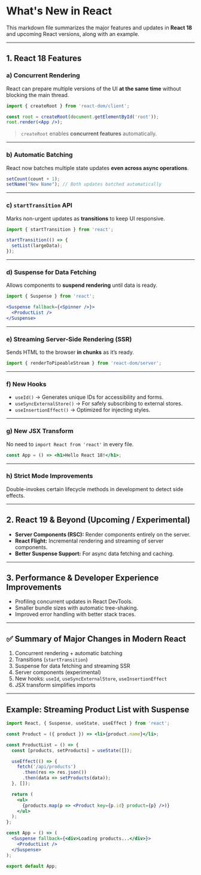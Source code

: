 # What's New in React

This markdown file summarizes the major features and updates in **React 18** and upcoming React versions, along with an example.

---

## 1. React 18 Features

### a) Concurrent Rendering
React can prepare multiple versions of the UI **at the same time** without blocking the main thread.

```jsx
import { createRoot } from 'react-dom/client';

const root = createRoot(document.getElementById('root'));
root.render(<App />);
```
> `createRoot` enables **concurrent features** automatically.

---

### b) Automatic Batching
React now batches multiple state updates **even across async operations**.

```jsx
setCount(count + 1);
setName("New Name"); // Both updates batched automatically
```

---

### c) `startTransition` API
Marks non-urgent updates as **transitions** to keep UI responsive.

```jsx
import { startTransition } from 'react';

startTransition(() => {
  setList(largeData);
});
```

---

### d) Suspense for Data Fetching
Allows components to **suspend rendering** until data is ready.

```jsx
import { Suspense } from 'react';

<Suspense fallback={<Spinner />}>
  <ProductList />
</Suspense>
```

---

### e) Streaming Server-Side Rendering (SSR)
Sends HTML to the browser **in chunks** as it’s ready.

```jsx
import { renderToPipeableStream } from 'react-dom/server';
```

---

### f) New Hooks
- `useId()` → Generates unique IDs for accessibility and forms.
- `useSyncExternalStore()` → For safely subscribing to external stores.
- `useInsertionEffect()` → Optimized for injecting styles.

---

### g) New JSX Transform
No need to `import React from 'react'` in every file.

```jsx
const App = () => <h1>Hello React 18!</h1>;
```

---

### h) Strict Mode Improvements
Double-invokes certain lifecycle methods in development to detect side effects.

---

## 2. React 19 & Beyond (Upcoming / Experimental)
- **Server Components (RSC):** Render components entirely on the server.
- **React Flight:** Incremental rendering and streaming of server components.
- **Better Suspense Support:** For async data fetching and caching.

---

## 3. Performance & Developer Experience Improvements
- Profiling concurrent updates in React DevTools.
- Smaller bundle sizes with automatic tree-shaking.
- Improved error handling with better stack traces.

---

## ✅ Summary of Major Changes in Modern React
1. Concurrent rendering + automatic batching  
2. Transitions (`startTransition`)  
3. Suspense for data fetching and streaming SSR  
4. Server components (experimental)  
5. New hooks: `useId`, `useSyncExternalStore`, `useInsertionEffect`  
6. JSX transform simplifies imports

---

## Example: Streaming Product List with Suspense

```jsx
import React, { Suspense, useState, useEffect } from 'react';

const Product = ({ product }) => <li>{product.name}</li>;

const ProductList = () => {
  const [products, setProducts] = useState([]);

  useEffect(() => {
    fetch('/api/products')
      .then(res => res.json())
      .then(data => setProducts(data));
  }, []);

  return (
    <ul>
      {products.map(p => <Product key={p.id} product={p} />)}
    </ul>
  );
};

const App = () => (
  <Suspense fallback={<div>Loading products...</div>}>
    <ProductList />
  </Suspense>
);

export default App;
```
